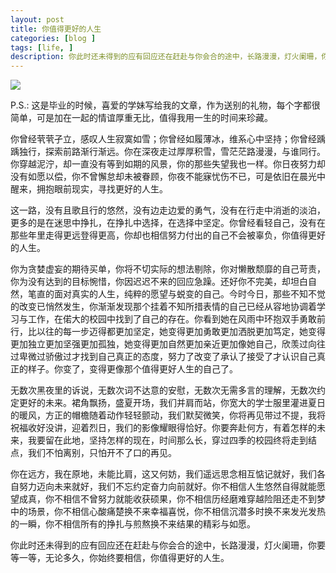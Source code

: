 ```yaml
---
layout: post
title: 你值得更好的人生
categories: [blog ]
tags: [life, ]
description: 你此时还未得到的应有回应还在赶赴与你会合的途中，长路漫漫，灯火阑珊，你要等一等，无论多久，你始终要相信，你值得更好的人生。
---
```


![](http://movyery.me/images/miao/ExporeTheWorld.jpg)

P.S.: 这是毕业的时候，喜爱的学妹写给我的文章，作为送别的礼物，每个字都很简单，可是加在一起的情谊厚重无比，值得我用一生的时间来珍藏。


你曾经茕茕孑立，感叹人生寂寞如雪；你曾经如履薄冰，维系心中坚持；你曾经踽踽独行，探索前路渐行渐远。你在深夜走过厚厚积雪，雪茫茫路漫漫，与谁同行。你穿越泥泞，却一直没有等到如期的风景，你的那些失望我也一样。你日夜努力却没有如愿以偿，你不曾懈怠却未被眷顾，你夜不能寐忧伤不已，可是依旧在晨光中醒来，拥抱眼前现实，寻找更好的人生。
      
这一路，没有且歌且行的悠然，没有边走边爱的勇气，没有在行走中消逝的淡泊，更多的是在迷思中挣扎，在挣扎中选择，在选择中坚定。你曾经看轻自己，没有在那些年里走得更远登得更高，你却也相信努力付出的自己不会被辜负，你值得更好的人生。

你为贪婪虚妄的期待买单，你将不切实际的想法剔除，你对懒散颓靡的自己苛责，你为没有达到的目标惋惜，你因迟迟不来的回应急躁。还好你不完美，却坦白自然，笔直的面对真实的人生，纯粹的愿望与蜕变的自己。今时今日，那些不知不觉的改变已悄然发生，你渐渐发现那个挂着不知所措表情的自己已经从容地协调着学习与工作，在偌大的校园中找到了自己的存在。你看到她在风雨中环抱双手勇敢前行，比以往的每一步迈得都更加坚定，她变得更加勇敢更加洒脱更加笃定，她变得更加独立更加坚强更加孤独，她变得更加自然更加亲近更加像她自己，欣羡过向往过卑微过骄傲过才找到自己真正的态度，努力了改变了承认了接受了才认识自己真正的样子。你变了，变得更像那个值得更好人生的自己了。

无数次黑夜里的诉说，无数次词不达意的安慰，无数次无需多言的理解，无数次约定更好的未来。裙角飘扬，盛夏开场，我们并肩而站，你宽大的学士服里灌进夏日的暖风，方正的帽檐随着动作轻轻颤动，我们默契微笑，你将再见带过不提，我将祝福收好没讲，迎着烈日，我们的影像耀眼得恰好。你要奔赴何方，有着怎样的未来，我要留在此地，坚持怎样的现在，时间那么长，穿过四季的校园终将走到结点，我们不怕离别，只怕开不了口的再见。

你在远方，我在原地，未能比肩，这又何妨，我们遥远思念相互惦记就好，我们各自努力迈向未来就好，我们不忘约定奋力向前就好。你不相信人生悠然自得就能愿望成真，你不相信不曾努力就能收获硕果，你不相信历经磨难穿越险阻还走不到梦中的场景，你不相信心酸痛楚换不来幸福喜悦，你不相信沉潜多时换不来发光发热的一瞬，你不相信所有的挣扎与煎熬换不来结果的精彩与如愿。

你此时还未得到的应有回应还在赶赴与你会合的途中，长路漫漫，灯火阑珊，你要等一等，无论多久，你始终要相信，你值得更好的人生。